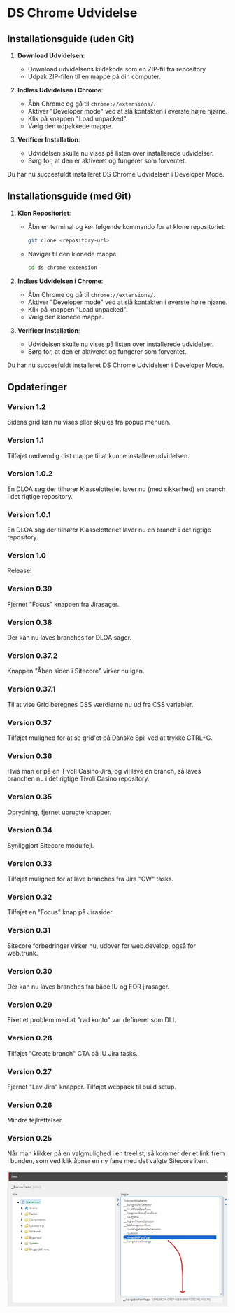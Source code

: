 # DS Chrome Udvidelse

## Installationsguide (uden Git)

1. **Download Udvidelsen**:
    - Download udvidelsens kildekode som en ZIP-fil fra repository.
    - Udpak ZIP-filen til en mappe på din computer.

2. **Indlæs Udvidelsen i Chrome**:
    - Åbn Chrome og gå til `chrome://extensions/`.
    - Aktiver "Developer mode" ved at slå kontakten i øverste højre hjørne.
    - Klik på knappen "Load unpacked".
    - Vælg den udpakkede mappe.

3. **Verificer Installation**:
    - Udvidelsen skulle nu vises på listen over installerede udvidelser.
    - Sørg for, at den er aktiveret og fungerer som forventet.

Du har nu succesfuldt installeret DS Chrome Udvidelsen i Developer Mode.

## Installationsguide (med Git)

1. **Klon Repositoriet**:
    - Åbn en terminal og kør følgende kommando for at klone repositoriet:
      ```sh
      git clone <repository-url>
      ```
    - Naviger til den klonede mappe:
      ```sh
      cd ds-chrome-extension
      ```

2. **Indlæs Udvidelsen i Chrome**:
    - Åbn Chrome og gå til `chrome://extensions/`.
    - Aktiver "Developer mode" ved at slå kontakten i øverste højre hjørne.
    - Klik på knappen "Load unpacked".
    - Vælg den klonede mappe.

3. **Verificer Installation**:
    - Udvidelsen skulle nu vises på listen over installerede udvidelser.
    - Sørg for, at den er aktiveret og fungerer som forventet.

Du har nu succesfuldt installeret DS Chrome Udvidelsen i Developer Mode.

## Opdateringer

### Version 1.2
Sidens grid kan nu vises eller skjules fra popup menuen.

### Version 1.1
Tilføjet nødvendig dist mappe til at kunne installere udvidelsen.

### Version 1.0.2
En DLOA sag der tilhører Klasselotteriet laver nu (med sikkerhed) en branch i det rigtige repository.

### Version 1.0.1
En DLOA sag der tilhører Klasselotteriet laver nu en branch i det rigtige repository.

### Version 1.0
Release!

### Version 0.39
Fjernet "Focus" knappen fra Jirasager.

### Version 0.38
Der kan nu laves branches for DLOA sager.

### Version 0.37.2
Knappen "Åben siden i Sitecore" virker nu igen.

### Version 0.37.1
Til at vise Grid beregnes CSS værdierne nu ud fra CSS variabler.

### Version 0.37
Tilføjet mulighed for at se grid'et på Danske Spil ved at trykke CTRL+G.

### Version 0.36
Hvis man er på en Tivoli Casino Jira, og vil lave en branch, så laves branchen nu i det rigtige Tivoli Casino repository.

### Version 0.35
Oprydning, fjernet ubrugte knapper.

### Version 0.34
Synliggjort Sitecore modulfejl.

### Version 0.33
Tilføjet mulighed for at lave branches fra Jira "CW" tasks.

### Version 0.32
Tilføjet en "Focus" knap på Jirasider.

### Version 0.31
Sitecore forbedringer virker nu, udover for web.develop, også for web.trunk.

### Version 0.30
Der kan nu laves branches fra både IU og FOR jirasager.

### Version 0.29
Fixet et problem med at "rød konto" var defineret som DLI.

### Version 0.28
Tilføjet "Create branch" CTA på IU Jira tasks.

### Version 0.27
Fjernet "Lav Jira" knapper. Tilføjet webpack til build setup.

### Version 0.26
Mindre fejlrettelser.

### Version 0.25
Når man klikker på en valgmulighed i en treelist, så kommer der et link frem i bunden, som ved klik åbner en ny fane med det valgte Sitecore item.

![](assets/ChromeExtensionAddUrlToTreeListIds.jpg)
